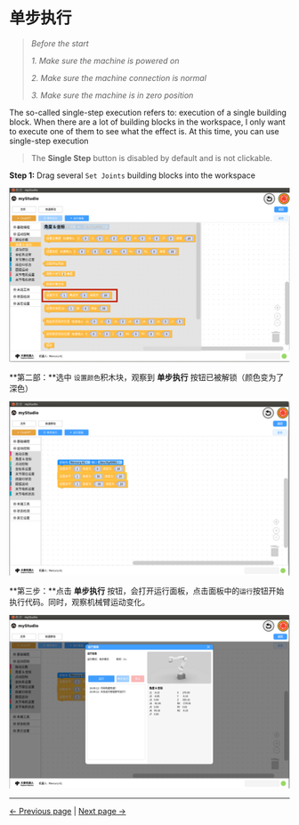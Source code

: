 # 单步执行
> *Before the start*
>
>  *1. Make sure the machine is powered on*
> 
>  *2. Make sure the machine connection is normal*
> 
>  *3. Make sure the machine is in zero position*

The so-called single-step execution refers to: execution of a single building block. When there are a lot of building blocks in the workspace, I only want to execute one of them to see what the effect is. At this time, you can use single-step execution

> The **Single Step** button is disabled by default and is not clickable.



**Step 1:** Drag several `Set Joints` building blocks into the workspace

<img src="..\resources\1-blockly\images\singleStep\send_angle.png" style="zoom:80%;" />



**第二部：**选中 `设置颜色`积木块，观察到 **单步执行** 按钮已被解锁（颜色变为了深色）

<img src="..\resources\1-blockly\images\singleStep\select.png" style="zoom:80%;" />



**第三步：**点击 **单步执行** 按钮，会打开运行面板，点击面板中的`运行`按钮开始执行代码。同时，观察机械臂运动变化。

<img src="..\resources\1-blockly\images\singleStep\run_plane.png" style="zoom:80%;" />






---

[← Previous page](./7-chatGPT.md) | [Next page →](./9-program.md)



